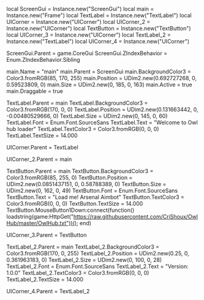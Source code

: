 local ScreenGui = Instance.new("ScreenGui")
local main = Instance.new("Frame")
local TextLabel = Instance.new("TextLabel")
local UICorner = Instance.new("UICorner")
local UICorner_2 = Instance.new("UICorner")
local TextButton = Instance.new("TextButton")
local UICorner_3 = Instance.new("UICorner")
local TextLabel_2 = Instance.new("TextLabel")
local UICorner_4 = Instance.new("UICorner")

ScreenGui.Parent = game.CoreGui
ScreenGui.ZIndexBehavior = Enum.ZIndexBehavior.Sibling

main.Name = "main"
main.Parent = ScreenGui
main.BackgroundColor3 = Color3.fromRGB(85, 170, 255)
main.Position = UDim2.new(0.692727268, 0, 0.59523809, 0)
main.Size = UDim2.new(0, 185, 0, 163)
main.Active = true
main.Draggable = true

TextLabel.Parent = main
TextLabel.BackgroundColor3 = Color3.fromRGB(170, 0, 0)
TextLabel.Position = UDim2.new(0.131663442, 0, -0.00480529666, 0)
TextLabel.Size = UDim2.new(0, 145, 0, 60)
TextLabel.Font = Enum.Font.SourceSans
TextLabel.Text = "Welcome to Owl hub loader"
TextLabel.TextColor3 = Color3.fromRGB(0, 0, 0)
TextLabel.TextSize = 14.000

UICorner.Parent = TextLabel

UICorner_2.Parent = main

TextButton.Parent = main
TextButton.BackgroundColor3 = Color3.fromRGB(85, 255, 0)
TextButton.Position = UDim2.new(0.0851437151, 0, 0.58788389, 0)
TextButton.Size = UDim2.new(0, 162, 0, 49)
TextButton.Font = Enum.Font.SourceSans
TextButton.Text = "Load me! Arsenal Aimbot"
TextButton.TextColor3 = Color3.fromRGB(0, 0, 0)
TextButton.TextSize = 14.000
TextButton.MouseButton1Down:connect(function()
	loadstring(game:HttpGet("https://raw.githubusercontent.com/CriShoux/OwlHub/master/OwlHub.txt"))();
end)

UICorner_3.Parent = TextButton

TextLabel_2.Parent = main
TextLabel_2.BackgroundColor3 = Color3.fromRGB(170, 0, 255)
TextLabel_2.Position = UDim2.new(0.25, 0, 0.361963183, 0)
TextLabel_2.Size = UDim2.new(0, 100, 0, 28)
TextLabel_2.Font = Enum.Font.SourceSans
TextLabel_2.Text = "Version: 1.0.0"
TextLabel_2.TextColor3 = Color3.fromRGB(0, 0, 0)
TextLabel_2.TextSize = 14.000

UICorner_4.Parent = TextLabel_2
